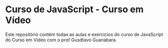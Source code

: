 # Curso de JavaScript - Curso em Vídeo


Este repositório contém todas as aulas e exercícios do curso
de JavaScript do Curso em Vídeo com o prof Gusdtavo Guanabara.
